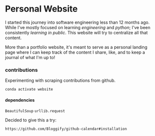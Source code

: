 # Personal Website

I started this journey into software engineering less than 12 months ago.  While I've mostly focused on learning _engineering_ and _python_;  I've been consistently _learning in public_.  This website will try to centralize all that content.

More than a portfolio website, it's meant to serve as a personal landing page where I can keep track of the content I share, like, and to keep a journal of what I'm up to!

### contributions

Experimenting with scraping contributions from github. 

`conda activate website`

#### dependencies

`BeautifulSoup`
`urllib.request`

Decided to give this a try: 

`https://github.com/Bloggify/github-calendar#installation`
